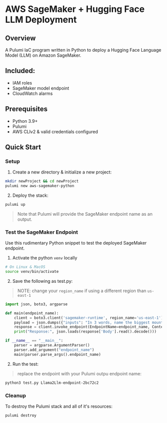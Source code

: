 # AWS SageMaker + Hugging Face LLM Deployment

## Overview

A Pulumi IaC program written in Python to deploy a Hugging Face Language Model (LLM) on Amazon SageMaker.

## Included:

- IAM roles
- SageMaker model endpoint
- CloudWatch alarms

## Prerequisites

* Python 3.9+
* Pulumi
* AWS CLIv2 & valid credentials configured

## Quick Start

### Setup

1. Create a new directory & initialize a new project:

```bash
mkdir newProject && cd newProject
pulumi new aws-sagemaker-python
```

2. Deploy the stack:

```bash
pulumi up
```

> Note that Pulumi will provide the SageMaker endpoint name as an output.

### Test the SageMaker Endpoint

Use this rudimentary Python snippet to test the deployed SageMaker endpoint.

1. Activate the python `venv` locally

```bash
# On Linux & MacOS
source venv/bin/activate
```

2. Save the following as test.py:

> NOTE: change your `region_name` if using a different region than `us-east-1`

```python
import json, boto3, argparse

def main(endpoint_name):
    client = boto3.client('sagemaker-runtime', region_name='us-east-1')
    payload = json.dumps({"inputs": "In 3 words, name the biggest mountain on earth?"})
    response = client.invoke_endpoint(EndpointName=endpoint_name, ContentType="application/json", Body=payload)
    print("Response:", json.loads(response['Body'].read().decode()))

if __name__ == "__main__":
    parser = argparse.ArgumentParser()
    parser.add_argument("endpoint_name")
    main(parser.parse_args().endpoint_name)
```

2. Run the test:

> replace the endpoint with your Pulumi outpu endpoint name:

```bash
python3 test.py Llama2Llm-endpoint-2bc72c2
```

### Cleanup

To destroy the Pulumi stack and all of it's resources:

```bash
pulumi destroy
```
